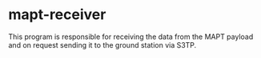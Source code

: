 # mapt-receiver
This program is responsible for receiving the data from the MAPT payload and on request sending it to the ground station via S3TP.
